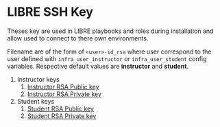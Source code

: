 # LIBRE SSH Key

Theses key are used in LIBRE playbooks and roles during installation and allow used
to connect to there own environments.

Filename are of the form of `<user>-id_rsa` where user correspond to the user defined
with `infra_user_instructor` or `infra_user_student` config variables. Respective default
values are **instructor** and **student**.


1. Instructor keys
    1. [Instructor RSA Public key](./instructor-id_rsa.pub)
    2. [Instructor RSA Private key](./instructor-id_rsa)
2. Student keys
    1. [Student RSA Public key](./student-id_rsa.pub)
    2. [Student RSA Private key](./student-id_rsa)

